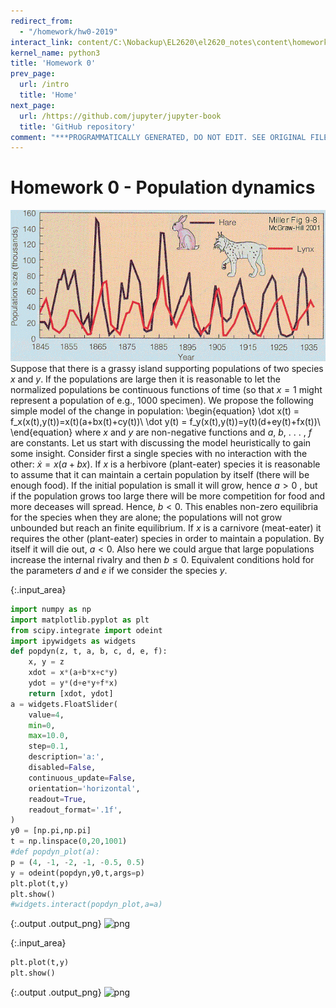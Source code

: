 ```yaml
---
redirect_from:
  - "/homework/hw0-2019"
interact_link: content/C:\Nobackup\EL2620\el2620_notes\content\homework/HW0_2019.ipynb
kernel_name: python3
title: 'Homework 0'
prev_page:
  url: /intro
  title: 'Home'
next_page:
  url: /https://github.com/jupyter/jupyter-book
  title: 'GitHub repository'
comment: "***PROGRAMMATICALLY GENERATED, DO NOT EDIT. SEE ORIGINAL FILES IN /content***"
---
```


# Homework 0 - Population dynamics
![Lynx and hare](lynxhare.gif)
Suppose that there is a grassy island supporting populations of two species $x$ and $y$. If the populations are large then it is reasonable to let the normalized populations be continuous functions of time (so that $x=1$ might represent a population of e.g., 1000 specimen). We propose the following simple model of the change in population:
\begin{equation}
\dot x(t) = f_x(x(t),y(t))=x(t)(a+bx(t)+cy(t))\\
\dot y(t) = f_y(x(t),y(t))=y(t)(d+ey(t)+fx(t))\\
\end{equation}
where $x$ and $y$ are non-negative functions and $a$, $b$, . . . , $f$ are constants. Let us start with discussing the model heuristically to gain some insight. 
Consider first a single species with no interaction with the other: $\dot x=x(a+bx)$. If $x$ is a herbivore (plant-eater) species it is reasonable to assume that it can maintain a certain population by itself (there will be enough food). If the initial population is small it will grow, hence $a>0$ , but if the population grows too large there will be more competition for food and more deceases will spread. Hence, $b<0$. This enables non-zero equilibria for the species when they are alone; the populations will not grow unbounded but reach an finite equilibrium. If $x$ is a carnivore (meat-eater) it requires the other (plant-eater) species in order to maintain a population. By itself it will die out, $a<0$. Also here we could argue that large populations increase the internal rivalry and then $b\le0$. Equivalent conditions hold for the parameters $d$ and $e$ if we consider the species $y$. 



{:.input_area}
```python
import numpy as np
import matplotlib.pyplot as plt
from scipy.integrate import odeint
import ipywidgets as widgets
def popdyn(z, t, a, b, c, d, e, f):
    x, y = z
    xdot = x*(a+b*x+c*y)
    ydot = y*(d+e*y+f*x)
    return [xdot, ydot]
a = widgets.FloatSlider(
    value=4,
    min=0,
    max=10.0,
    step=0.1,
    description='a:',
    disabled=False,
    continuous_update=False,
    orientation='horizontal',
    readout=True,
    readout_format='.1f',
)
y0 = [np.pi,np.pi]
t = np.linspace(0,20,1001)
#def popdyn_plot(a):
p = (4, -1, -2, -1, -0.5, 0.5)
y = odeint(popdyn,y0,t,args=p)
plt.plot(t,y)
plt.show()
#widgets.interact(popdyn_plot,a=a)

```



{:.output .output_png}
![png](/images/homework/HW0_2019_1_0.png)





{:.input_area}
```python
plt.plot(t,y)
plt.show()
```



{:.output .output_png}
![png](/images/homework/HW0_2019_2_0.png)


